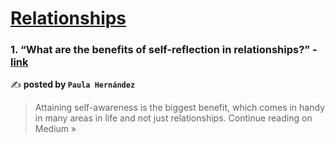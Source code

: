 
<h1><a href=https://medium.com/tag/relationships/recommended target="_blank" rel="noopener noreferrer">Relationships</a></h1>
<h3>1. “What are the benefits of self-reflection in relationships?” - <a href="https://paulahernandezofficial.medium.com/what-are-the-benefits-of-self-reflection-in-relationships-d58e0872cde1?source=rss------relationships-5" target="_blank" rel="noopener noreferrer">link</a></h3>

✍️ **posted by `Paula Hernández`**

<blockquote>Attaining self-awareness is the biggest benefit, which comes in handy in many areas in life and not just relationships.
Continue reading on Medium »</blockquote>

